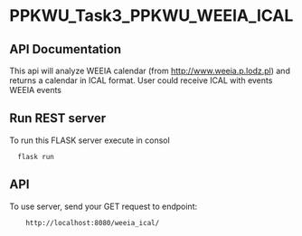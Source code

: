 # PPKWU_Task3_PPKWU_WEEIA_ICAL

## API Documentation

This api will analyze WEEIA calendar (from http://www.weeia.p.lodz.pl) and returns a calendar
in ICAL format.
User could receive ICAL with events WEEIA events

## Run REST server
To run this FLASK server execute in consol 
```
  flask run
  ```

## API
To use server, send your GET request to endpoint:
```
    http://localhost:8080/weeia_ical/
```
